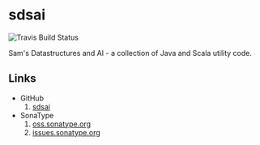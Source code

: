 # sdsai

![Travis Build Status](https://travis-ci.org/basking2/sdsai.svg?branch=master "travis-ci")

Sam's Datastructures and AI - a collection of Java and Scala utility code.

## Links

* GitHub
  1. [sdsai](https://github.com/basking2/sdsai)
* SonaType
  1. [oss.sonatype.org](https://oss.sonatype.org)
  2. [issues.sonatype.org](https://oss.sonatype.org)
